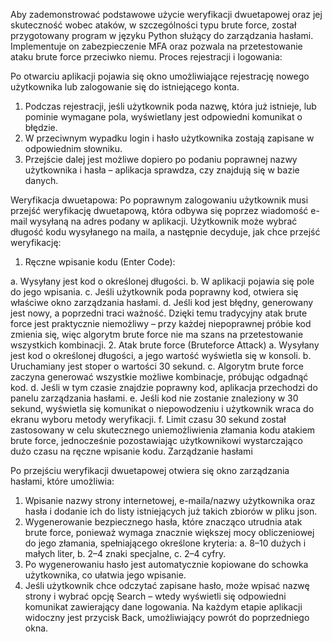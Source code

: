Aby zademonstrować podstawowe użycie weryfikacji dwuetapowej oraz jej skuteczność wobec ataków, w szczególności typu brute force, został przygotowany program w języku Python służący do zarządzania hasłami. Implementuje on zabezpieczenie MFA oraz pozwala na przetestowanie ataku brute force przeciwko niemu.
Proces rejestracji i logowania:
 
Po otwarciu aplikacji pojawia się okno umożliwiające rejestrację nowego użytkownika lub zalogowanie się do istniejącego konta.
1.	Podczas rejestracji, jeśli użytkownik poda nazwę, która już istnieje, lub pominie wymagane pola, wyświetlany jest odpowiedni komunikat o błędzie.
2.	W przeciwnym wypadku login i hasło użytkownika zostają zapisane w odpowiednim słowniku.
3.	Przejście dalej jest możliwe dopiero po podaniu poprawnej nazwy użytkownika i hasła – aplikacja sprawdza, czy znajdują się w bazie danych.

Weryfikacja dwuetapowa:
Po poprawnym zalogowaniu użytkownik musi przejść weryfikację dwuetapową, która odbywa się poprzez wiadomość e-mail wysyłaną na adres podany w aplikacji. Użytkownik może wybrać długość kodu wysyłanego na maila, a następnie decyduje, jak chce przejść weryfikację:
 
1.	Ręczne wpisanie kodu (Enter Code):
 
a.	Wysyłany jest kod o określonej długości.
b.	W aplikacji pojawia się pole do jego wpisania.
c.	Jeśli użytkownik poda poprawny kod, otwiera się właściwe okno zarządzania hasłami.
d.	Jeśli kod jest błędny, generowany jest nowy, a poprzedni traci ważność. Dzięki temu tradycyjny atak brute force jest praktycznie niemożliwy – przy każdej niepoprawnej próbie kod zmienia się, więc algorytm brute force nie ma szans na przetestowanie wszystkich kombinacji.
2.	Atak brute force (Bruteforce Attack)
a.	Wysyłany jest kod o określonej długości, a jego wartość wyświetla się w konsoli.
b.	Uruchamiany jest stoper o wartości 30 sekund.
c.	Algorytm brute force zaczyna generować wszystkie możliwe kombinacje, próbując odgadnąć kod.
d.	Jeśli w tym czasie znajdzie poprawny kod, aplikacja przechodzi do panelu zarządzania hasłami.
e.	Jeśli kod nie zostanie znaleziony w 30 sekund, wyświetla się komunikat o niepowodzeniu i użytkownik wraca do ekranu wyboru metody weryfikacji.
f.	Limit czasu 30 sekund został zastosowany w celu skutecznego uniemożliwienia złamania kodu atakiem brute force, jednocześnie pozostawiając użytkownikowi wystarczająco dużo czasu na ręczne wpisanie kodu.
Zarządzanie hasłami
 
Po przejściu weryfikacji dwuetapowej otwiera się okno zarządzania hasłami, które umożliwia:
1.	Wpisanie nazwy strony internetowej, e-maila/nazwy użytkownika oraz hasła i dodanie ich do listy istniejących już takich zbiorów w pliku json.
2.	Wygenerowanie bezpiecznego hasła, które znacząco utrudnia atak brute force, ponieważ wymaga znacznie większej mocy obliczeniowej do jego złamania, spełniającego określone kryteria:
a.	8–10 dużych i małych liter,
b.	2–4 znaki specjalne,
c.	2–4 cyfry.
3.	Po wygenerowaniu hasło jest automatycznie kopiowane do schowka użytkownika, co ułatwia jego wpisanie.
4.	Jeśli użytkownik chce odczytać zapisane hasło, może wpisać nazwę strony i wybrać opcję Search – wtedy wyświetli się odpowiedni komunikat zawierający dane logowania.
Na każdym etapie aplikacji widoczny jest przycisk Back, umożliwiający powrót do poprzedniego okna.
